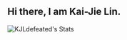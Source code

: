 ## Hi there, I am Kai-Jie Lin.

![KJLdefeated's Stats](https://github-readme-stats.vercel.app/api?username=KJLdefeated&theme=tokyonight&show_icons=true&hide_border=false&count_private=true)

<!--
**KJLdefeated/KJLdefeated** is a ✨ _special_ ✨ repository because its `README.md` (this file) appears on your GitHub profile.

Here are some ideas to get you started:

- 🔭 I’m currently working on ...
- 🌱 I’m currently learning ...
- 👯 I’m looking to collaborate on ...
- 🤔 I’m looking for help with ...
- 💬 Ask me about ...
- 📫 How to reach me: ...
- 😄 Pronouns: ...
- ⚡ Fun fact: ...
-->

